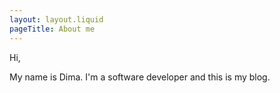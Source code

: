 ```yaml
---
layout: layout.liquid
pageTitle: About me
---
```

Hi,

My name is Dima. I'm a software developer and this is my blog.